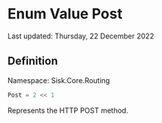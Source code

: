 # Enum Value Post
Last updated: Thursday, 22 December 2022

## Definition
Namespace: Sisk.Core.Routing

```csharp
Post = 2 << 1
```

Represents the HTTP POST method.


